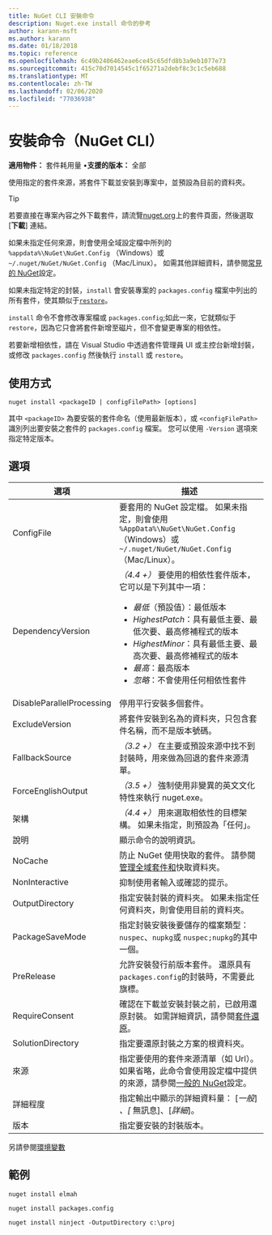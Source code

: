 ```yaml
---
title: NuGet CLI 安裝命令
description: Nuget.exe install 命令的參考
author: karann-msft
ms.author: karann
ms.date: 01/18/2018
ms.topic: reference
ms.openlocfilehash: 6c49b2406462eae6ce45c65dfd8b3a9eb1077e73
ms.sourcegitcommit: 415c70d7014545c1f65271a2debf8c3c1c5eb688
ms.translationtype: MT
ms.contentlocale: zh-TW
ms.lasthandoff: 02/06/2020
ms.locfileid: "77036938"
---
```

# <a name="install-command-nuget-cli"></a>安裝命令（NuGet CLI）

**適用物件：** 套件耗用量 &bullet;**支援的版本：** 全部

使用指定的套件來源，將套件下載並安裝到專案中，並預設為目前的資料夾。

> [!Tip]
> 若要直接在專案內容之外下載套件，請流覽[nuget.org](https://www.nuget.org)上的套件頁面，然後選取 [**下載**] 連結。

如果未指定任何來源，則會使用全域設定檔中所列的 `%appdata%\NuGet\NuGet.Config` （Windows）或 `~/.nuget/NuGet/NuGet.Config` （Mac/Linux）。 如需其他詳細資料，請參閱[常見的 NuGet](../../consume-packages/configuring-nuget-behavior.md)設定。

如果未指定特定的封裝，`install` 會安裝專案的 `packages.config` 檔案中列出的所有套件，使其類似于[`restore`](cli-ref-restore.md)。

`install` 命令不會修改專案檔或 `packages.config`;如此一來，它就類似于 `restore`，因為它只會將套件新增至磁片，但不會變更專案的相依性。

若要新增相依性，請在 Visual Studio 中透過套件管理員 UI 或主控台新增封裝，或修改 `packages.config` 然後執行 `install` 或 `restore`。

## <a name="usage"></a>使用方式

```cli
nuget install <packageID | configFilePath> [options]
```

其中 `<packageID>` 為要安裝的套件命名（使用最新版本），或 `<configFilePath>` 識別列出要安裝之套件的 `packages.config` 檔案。 您可以使用 `-Version` 選項來指定特定版本。

## <a name="options"></a>選項

| 選項 | 描述 |
| --- | --- |
| ConfigFile | 要套用的 NuGet 設定檔。 如果未指定，則會使用 `%AppData%\NuGet\NuGet.Config` （Windows）或 `~/.nuget/NuGet/NuGet.Config` （Mac/Linux）。|
| DependencyVersion | *（4.4 +）* 要使用的相依性套件版本，它可以是下列其中一項：<br/><ul><li>*最低*（預設值）：最低版本</li><li>*HighestPatch*：具有最低主要、最低次要、最高修補程式的版本</li><li>*HighestMinor*：具有最低主要、最高次要、最高修補程式的版本</li><li>*最高*：最高版本</li><li>*忽略*：不會使用任何相依性套件</li></ul> |
| DisableParallelProcessing | 停用平行安裝多個套件。 |
| ExcludeVersion | 將套件安裝到名為的資料夾，只包含套件名稱，而不是版本號碼。 |
| FallbackSource | *（3.2 +）* 在主要或預設來源中找不到封裝時，用來做為回退的套件來源清單。 |
| ForceEnglishOutput | *（3.5 +）* 強制使用非變異的英文文化特性來執行 nuget.exe。 |
| 架構 | *（4.4 +）* 用來選取相依性的目標架構。 如果未指定，則預設為「任何」。 |
| 說明 | 顯示命令的說明資訊。 |
| NoCache | 防止 NuGet 使用快取的套件。 請參閱[管理全域套件和](../../consume-packages/managing-the-global-packages-and-cache-folders.md)快取資料夾。 |
| NonInteractive | 抑制使用者輸入或確認的提示。 |
| OutputDirectory | 指定安裝封裝的資料夾。 如果未指定任何資料夾，則會使用目前的資料夾。 |
| PackageSaveMode | 指定封裝安裝後要儲存的檔案類型： `nuspec`、`nupkg`或 `nuspec;nupkg`的其中一個。 |
| PreRelease | 允許安裝發行前版本套件。 還原具有 `packages.config`的封裝時，不需要此旗標。 |
| RequireConsent | 確認在下載並安裝封裝之前，已啟用還原封裝。 如需詳細資訊，請參閱[套件還原](../../consume-packages/package-restore.md)。 |
| SolutionDirectory | 指定要還原封裝之方案的根資料夾。 |
| 來源 | 指定要使用的套件來源清單（如 Url）。 如果省略，此命令會使用設定檔中提供的來源，請參閱[一般的 NuGet](../../consume-packages/configuring-nuget-behavior.md)設定。 |
| 詳細程度 | 指定輸出中顯示的詳細資料量： [*一般*] *、[* 無訊息]、[*詳細*]。 |
| 版本 | 指定要安裝的封裝版本。 |

另請參閱[環境變數](cli-ref-environment-variables.md)

## <a name="examples"></a>範例

```cli
nuget install elmah

nuget install packages.config

nuget install ninject -OutputDirectory c:\proj
```
